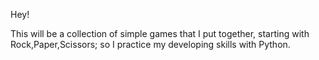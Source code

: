 Hey! 

This will be a collection of simple games that I put together, starting with Rock,Paper,Scissors; so I practice my developing skills with Python. 
